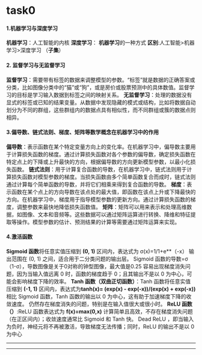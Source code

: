 # task0
#### 1.机器学习与深度学习 
**机器学习**：人工智能的内核
**深度学习**： **机器学习**的一种方式
**区别**:人工智能>机器学习>深度学习 （**子集**）
#### 2. 监督学习与无监督学习
**监督学习**：需要带有标签的数据来调整模型的参数。“标签”就是数据的正确答案或分类，比如图像分类中的“猫”或“狗”，或是房价或股票预测中的具体数值。监督学习的目标是学习输入数据到标签之间的映射关系。
 **无监督学习**：处理的数据没有显式的标签或已知的结果变量。从数据中发现隐藏的模式或结构，比如将数据自动划分为不同的群组，这些群组内的数据点具有相似性，而不同群组或簇的数据点则相异。
 
 
 #### 3.偏导数、链式法则、梯度、矩阵等数学概念在机器学习中的作用
**偏导数**：表示函数在某个特定变量方向上的变化率。在机器学习中，偏导数主要用于计算损失函数的梯度。通过计算损失函数对各个参数的偏导数，确定损失函数在特定点上的下降或上升最快的方向，根据偏导数的方向更新模型参数，以最小化损失函数。
**链式法则**：用于计算复合函数的导数，在机器学习中，链式法则用于计算损失函数对模型参数的梯度。当损失函数由多个简单函数复合而成时，链式法则通过计算每个简单函数的导数，并将它们相乘来得到复合函数的导数。
**梯度**：表示函数在某个点上的方向导数在该点处的最大值，即函数在该点上升或下降最快的方向。在机器学习中，梯度用于指导模型参数的更新方向。通过计算损失函数的梯度，调整参数来最快地降低损失函数值。
**矩阵**：矩阵可以用来表示和处理高维数据，如图像、文本和音频等。这些数据可以通过矩阵运算进行转换、降维和特征提取等操作。模型参数的估计、预测结果的计算等需要通过矩阵运算来实现。


#### 4.激活函数
**Sigmoid 函数**将任意实值压缩到 **(0, 1)** 区间内，表达式为 σ(x)=1/1+e**（-x）
输出范围在 (0, 1) 之间，适合用于二分类问题的输出层。
Sigmoid 函数的导数=σ（1-σ），导数图像是关于0对称的钟型图像，最大值是0.25
容易出现梯度消失问题，因为当输入值远离 0 时，函数的梯度趋于 0；且其输出不是以 0 为中心，可能会影响梯度下降的效率。
**Tanh 函数（双曲正切函数）**：Tanh 函数将任意实值压缩到 **(-1, 1)** 区间内，表达式为**tanh(x)= (exp(x) - exp(-x))/(exp(x) + exp(-x))**
相比 Sigmoid 函数，Tanh 函数的输出以 0 为中心，这有助于加速梯度下降的收敛速度。
仍然存在梯度消失的问题，特别是在输入值很大或很小时。
**ReLU 函数（）**:ReLU 函数表达式为 **f(x)=max(0,x)**
计算简单且高效，不存在梯度消失问题（在正区间内）；收敛速度通常比 Sigmoid 和 Tanh 快。
 Dead ReLU ，即当输入为负时，神经元将不再被激活，导致梯度无法传播；同时，ReLU 的输出不是以 0 为中心
****
****